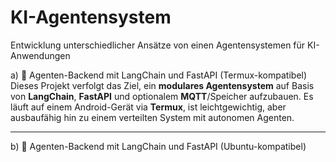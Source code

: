 # KI-Agentensystem
Entwicklung unterschiedlicher Ansätze von einen Agentensystemen für KI-Anwendungen

a) 📘 Agenten-Backend mit LangChain und FastAPI (Termux-kompatibel)
    Dieses Projekt verfolgt das Ziel, ein **modulares Agentensystem** auf Basis von **LangChain**, **FastAPI** und optionalem **MQTT**/Speicher aufzubauen. Es läuft auf einem Android-Gerät via **Termux**, ist leichtgewichtig, aber ausbaufähig hin zu einem verteilten System mit autonomen Agenten.

---
b) 📘 Agenten-Backend mit LangChain und FastAPI (Ubuntu-kompatibel)
